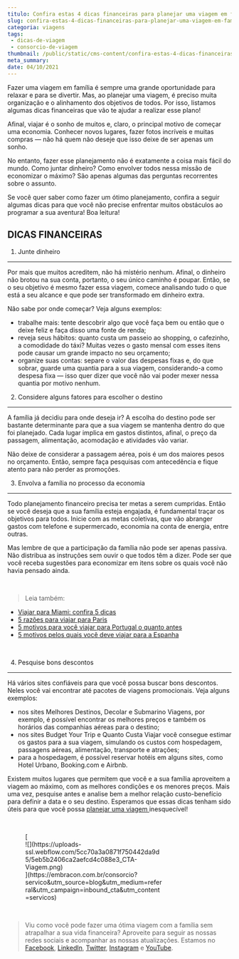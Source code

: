 ```yaml
---
titulo: Confira estas 4 dicas financeiras para planejar uma viagem em família!
slug: confira-estas-4-dicas-financeiras-para-planejar-uma-viagem-em-familia
categoria: viagens
tags:
 - dicas-de-viagem
 - consorcio-de-viagem
thumbnail: /public/static/cms-content/confira-estas-4-dicas-financeiras-para-planejar-uma-viagem-em-familia.jpeg
meta_summary: 
date: 04/10/2021
---
```

Fazer uma viagem em família é sempre uma grande oportunidade para relaxar e para se divertir. Mas, ao planejar uma viagem, é preciso muita organização e o alinhamento dos objetivos de todos. Por isso, listamos algumas dicas financeiras que vão te ajudar a realizar esse plano!

Afinal, viajar é o sonho de muitos e, claro, o principal motivo de começar uma economia. Conhecer novos lugares, fazer fotos incríveis e muitas compras — não há quem não deseje que isso deixe de ser apenas um sonho.

No entanto, fazer esse planejamento não é exatamente a coisa mais fácil do mundo. Como juntar dinheiro? Como envolver todos nessa missão de economizar o máximo? São apenas algumas das perguntas recorrentes sobre o assunto.

Se você quer saber como fazer um ótimo planejamento, confira a seguir algumas dicas para que você não precise enfrentar muitos obstáculos ao programar a sua aventura! Boa leitura!

DICAS FINANCEIRAS
-----------------

1. Junte dinheiro
-----------------

Por mais que muitos acreditem, não há mistério nenhum. Afinal, o dinheiro não brotou na sua conta, portanto, o seu único caminho é poupar. Então, se o seu objetivo é mesmo fazer essa viagem, comece analisando tudo o que está a seu alcance e que pode ser transformado em dinheiro extra.

Não sabe por onde começar? Veja alguns exemplos:

- trabalhe mais: tente descobrir algo que você faça bem ou então que o deixe feliz e faça disso uma fonte de renda;
- reveja seus hábitos: quanto custa um passeio ao shopping, o cafezinho, a comodidade do táxi? Muitas vezes o gasto mensal com esses itens pode causar um grande impacto no seu orçamento;
- organize suas contas: separe o valor das despesas fixas e, do que sobrar, guarde uma quantia para a sua viagem, considerando-a como despesa fixa — isso quer dizer que você não vai poder mexer nessa quantia por motivo nenhum.

2. Considere alguns fatores para escolher o destino
---------------------------------------------------

A família já decidiu para onde deseja ir? A escolha do destino pode ser bastante determinante para que a sua viagem se mantenha dentro do que foi planejado. Cada lugar implica em gastos distintos, afinal, o preço da passagem, alimentação, acomodação e atividades vão variar.

Não deixe de considerar a passagem aérea, pois é um dos maiores pesos no orçamento. Então, sempre faça pesquisas com antecedência e fique atento para não perder as promoções.

3. Envolva a família no processo da economia
--------------------------------------------

Todo planejamento financeiro precisa ter metas a serem cumpridas. Então se você deseja que a sua família esteja engajada, é fundamental traçar os objetivos para todos. Inicie com as metas coletivas, que vão abranger gastos com telefone e supermercado, economia na conta de energia, entre outras.

Mas lembre de que a participação da família não pode ser apenas passiva. Não distribua as instruções sem ouvir o que todos têm a dizer. Pode ser que você receba sugestões para economizar em itens sobre os quais você não havia pensado ainda.

‍

> Leia também:

- [Viajar para Miami: confira 5 dicas](https://www.embracon.com.br/blog/viajar-para-miami-confira-5-dicas)
- [5 razões para viajar para Paris](https://www.embracon.com.br/blog/5-razoes-para-viajar-para-paris)
- [5 motivos para você viajar para Portugal o quanto antes](https://www.embracon.com.br/blog/5-motivos-para-voce-viajar-para-portugal-o-quanto-antes)
- [5 motivos pelos quais você deve viajar para a Espanha](https://www.embracon.com.br/blog/5-motivos-pelos-quais-voce-deve-viajar-para-a-espanha)

‍

4. Pesquise bons descontos
--------------------------

Há vários sites confiáveis para que você possa buscar bons descontos. Neles você vai encontrar até pacotes de viagens promocionais. Veja alguns exemplos:

- nos sites Melhores Destinos, Decolar e Submarino Viagens, por exemplo, é possível encontrar os melhores preços e também os horários das companhias aéreas para o destino;
- nos sites Budget Your Trip e Quanto Custa Viajar você consegue estimar os gastos para a sua viagem, simulando os custos com hospedagem, passagens aéreas, alimentação, transporte e atrações;
- para a hospedagem, é possível reservar hotéis em alguns sites, como Hotel Urbano, Booking.com e Airbnb.

Existem muitos lugares que permitem que você e a sua família aproveitem a viagem ao máximo, com as melhores condições e os menores preços. Mais uma vez, pesquise antes e analise bem a melhor relação custo-benefício para definir a data e o seu destino. Esperamos que essas dicas tenham sido úteis para que você possa [planejar uma viagem ](https://www.youtube.com/watch?v=-FO8uWuI4xY)inesquecível!

‍

<figure class="w-richtext-figure-type-image w-richtext-align-center" style="max-width:310px">[<div>![](https://uploads-ssl.webflow.com/5cc70a3a0871f750442da9d5/5eb5b2406ca2aefcd4c088e3_CTA-Viagem.png)</div>](https://embracon.com.br/consorcio?servico&utm_source=blog&utm_medium=referral&utm_campaign=inbound_cta&utm_content=servicos)</figure>‍

> Viu como você pode fazer uma ótima viagem com a família sem atrapalhar a sua vida financeira? Aproveite para seguir as nossas redes sociais e acompanhar as nossas atualizações. Estamos no [Facebook](https://www.facebook.com/embracon/), [LinkedIn](https://www.linkedin.com/company/1018875/), [Twitter](https://twitter.com/embracon), [Instagram](https://www.instagram.com/embraconoficial/) e [YouTube](https://www.youtube.com/channel/UCL-Y0mv9zc73Iek48NLUBzQ).

